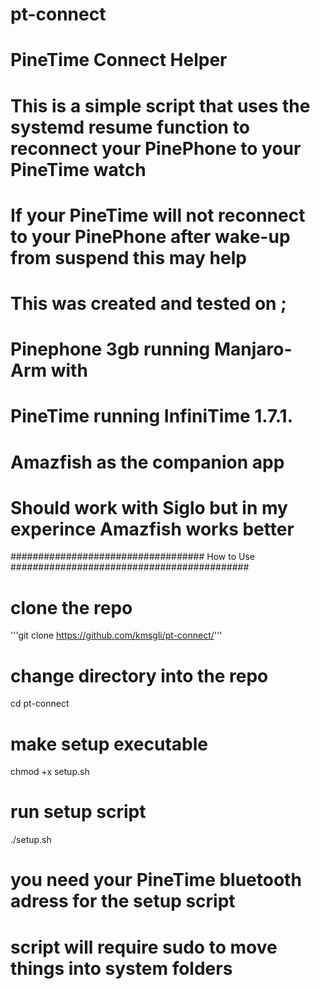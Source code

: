 # pt-connect
# PineTime Connect Helper 

# This is a simple script that uses the systemd resume function to reconnect your PinePhone to your PineTime watch

# If your PineTime will not reconnect to your PinePhone after wake-up from suspend this may help

# This was created and tested on ;
 # Pinephone 3gb running Manjaro-Arm with 
 # PineTime running InfiniTime 1.7.1. 
 # Amazfish as the companion app
 # Should work with Siglo but in my experince Amazfish works better


################################### How to Use ###########################################

# clone the repo
'''git clone https://github.com/kmsgli/pt-connect/'''

# change directory into the repo
cd pt-connect

# make setup executable
chmod +x setup.sh

# run setup script
./setup.sh

# you need your PineTime bluetooth adress for the setup script

# script will require sudo to move things into system folders

